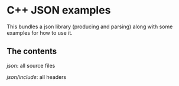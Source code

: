 # C++ JSON examples

This bundles a json library (producing and parsing) along with some examples for how to use it.

## The contents

_json_: all source files

_json/include_: all headers
